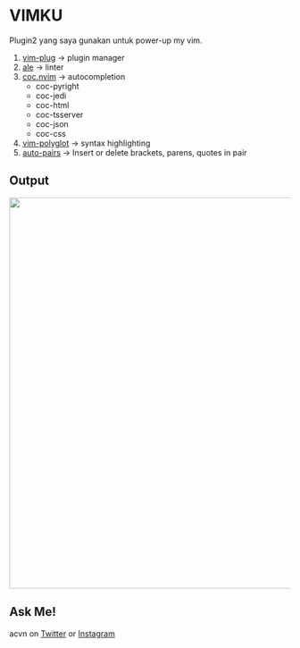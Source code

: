 # VIMKU
Plugin2 yang saya gunakan untuk power-up my vim.
1. [vim-plug](https://github.com/junegunn/vim-plug) -> plugin manager
2. [ale](https://github.com/dense-analysis/ale) -> linter
3. [coc.nvim](https://github.com/neoclide/coc.nvim) -> autocompletion
    - coc-pyright
    - coc-jedi
    - coc-html
    - coc-tsserver
    - coc-json
    - coc-css
4. [vim-polyglot](https://github.com/sheerun/vim-polyglot) -> syntax highlighting
5. [auto-pairs](https://github.com/jiangmiao/auto-pairs) -> Insert or delete brackets, parens, quotes in pair

## Output
<img src="https://user-images.githubusercontent.com/52058660/127868951-6522201c-077b-4744-aff1-993a00a43179.png" width="700">

## Ask Me!
acvn on [Twitter](https://twitter.com/aldi__satria) or [Instagram](https://www.instagram.com/aldi___satria/)
